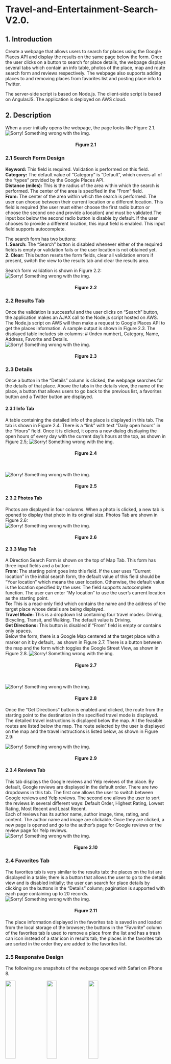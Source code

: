 # Travel-and-Entertainment-Search-V2.0. 
## 1. Introduction
Create a webpage that allows users to search for places using the Google Places API and display the results on the same page below the form. Once the user clicks on a button to search for place details, the webpage displays several tabs which contain an info table, photos of the place, map and route search form and reviews respectively. The webpage also supports adding places to and removing places from favorites list and posting place info to Twitter.  

The server-side script is based on Node.js. The client-side script is based on AngularJS. The application is deployed on AWS cloud.
## 2. Description
When a user initially opens the webpage, the page looks like Figure 2.1.
![Sorry! Something wrong with the img.](https://github.com/qwegssg/Travel-and-Entertainment-Search-V2.0/blob/master/snapshots/Search_form.jpg)  

<h4 align = "center">Figure 2.1</h4>  


### 2.1 Search Form Design  
**Keyword:** This field is required. Validation is performed on this field.
**Category:** The default value of “Category” is “Default”, which covers all of the “types” provided
by the Google Places API.  
**Distance (miles):** This is the radius of the area within which the search is performed. The center
of the area is specified in the “From” field.  
**From:** The center of the area within which the search is performed. The user can choose
between their current location or a different location. This field is required (the user must either choose the first radio button or choose the second one and provide a location) and must be validated.The input box below the second radio button is disable by default. If the user chooses to provide a different location, this input field is enabled. This input field supports autocomplete.  

The search form has two buttons:  
**1. Search:** The “Search” button is disabled whenever either of the required fields is empty or validation fails or the user location is not obtained yet.  
**2. Clear:** This button resets the form fields, clear all validation errors if present, switch the view to the results tab and clear the results area.  

Search form validation is shown in Figure 2.2:  
![Sorry! Something wrong with the img.](https://github.com/qwegssg/Travel-and-Entertainment-Search-V2.0/blob/master/snapshots/Validation.png)  
<h4 align = "center">Figure 2.2</h4>  

### 2.2 Results Tab  
Once the validation is successful and the user clicks on “Search” button, the application makes an AJAX call to the Node.js script hosted on AWS. The Node.js script on AWS will then make a request to Google Places API to get the places information. A sample output is shown in Figure 2.3. The displayed table includes six columns: # (Index number), Category, Name, Address, Favorite and Details.  
![Sorry! Something wrong with the img.](https://github.com/qwegssg/Travel-and-Entertainment-Search-V2.0/blob/master/snapshots/Place_list.png)  
<h4 align = "center">Figure 2.3</h4>  

### 2.3 Details  
Once a button in the “Details” column is clicked, the webpage searches for the details of that place. Above the tabs in the details view, the name of the place, a button that allows users to go back to the previous list, a favorites button and a Twitter button are displayed.  

#### 2.3.1 Info Tab  
A table containing the detailed info of the place is displayed in this tab. The tab is shown in Figure 2.4. There is a “link” with text “Daily open hours” in the “Hours” field. Once it is clicked, it opens a new dialog displaying the open hours of every day with the current day’s hours at the top, as shown in Figure 2.5;
![Sorry! Something wrong with the img.](https://github.com/qwegssg/Travel-and-Entertainment-Search-V2.0/blob/master/snapshots/Info_Tab.jpeg)
<h4 align = "center">Figure 2.4</h4> 
<br>  
  
![Sorry! Something wrong with the img.](https://github.com/qwegssg/Travel-and-Entertainment-Search-V2.0/blob/master/snapshots/Opening_Hours.jpeg)  
<h4 align = "center">Figure 2.5</h4>  
  
#### 2.3.2 Photos Tab  
Photos are displayed in four columns. When a photo is clicked, a new tab is opened to display that photo in its original size. Photos Tab are shown in Figure 2.6:  
![Sorry! Something wrong with the img.](https://github.com/qwegssg/Travel-and-Entertainment-Search-V2.0/blob/master/snapshots/Photos_Tab.jpeg)  
<h4 align = "center">Figure 2.6</h4>  

#### 2.3.3 Map Tab  
A Direction Search Form is shown on the top of Map Tab. This form has three input fields and a button:  
**From:** The starting point goes into this field. If the user uses “Current location” in the initial search form, the default value of this field should be “Your location” which means the user location. Otherwise, the default value is the location specified by the user. The field supports autocomplete function. The user can enter “My location” to use the user’s current location as the starting point.  
**To:** This is a read-only field which contains the name and the address of the target place whose details are being displayed.  
**Travel Mode:** This is a dropdown list containing four travel modes: Driving, Bicycling, Transit, and Walking. The default value is Driving.  
**Get Directions:** This button is disabled if “From” field is empty or contains only spaces.  
Below the form, there is a Google Map centered at the target place with a marker on it by default，as shown in Figure 2.7. There is a button between the map and the form which toggles the Google Street View, as shown in Figure 2.8. 
![Sorry! Something wrong with the img.](https://github.com/qwegssg/Travel-and-Entertainment-Search-V2.0/blob/master/snapshots/Map_Tab1.jpeg)  
<h4 align = "center">Figure 2.7</h4>  
<br>  

![Sorry! Something wrong with the img.](https://github.com/qwegssg/Travel-and-Entertainment-Search-V2.0/blob/master/snapshots/Street_View.jpeg)  
<h4 align = "center">Figure 2.8</h4>  
Once the “Get Directions” button is enabled and clicked, the route from the starting point to the destination in the specified travel mode is displayed. The detailed travel instructions is displayed below the map. All the feasible routes are listed below the map. The route selected by the user is displayed on the map and the travel instructions is listed below, as shown in Figure 2.9:  

![Sorry! Something wrong with the img.](https://github.com/qwegssg/Travel-and-Entertainment-Search-V2.0/blob/master/snapshots/Map_Tab2.jpeg)  
<h4 align = "center">Figure 2.9</h4>  

#### 2.3.4 Reviews Tab  
This tab displays the Google reviews and Yelp reviews of the place. By default, Google reviews are displayed in the default order. There are two dropdowns in this tab. The first one allows the user to switch between Google reviews and Yelp reviews. The second one allows the user to sort the reviews in several different ways: Default Order, Highest Rating, Lowest Rating, Most Recent and Least Recent.  
Each of reviews has its author name, author image, time, rating, and content. The author name and image are clickable. Once they are clicked, a new page is opened and go to the author’s page for Google reviews or the review page for Yelp reviews.  
![Sorry! Something wrong with the img.](https://github.com/qwegssg/Travel-and-Entertainment-Search-V2.0/blob/master/snapshots/Reviews_Tab.jpeg)  
<h4 align = "center">Figure 2.10</h4>  

### 2.4 Favorites Tab  
The favorites tab is very similar to the results tab: the places on the list are displayed in a table; there is a button that allows the user to go to the details view and is disabled initially; the user can search for place details by clicking on the buttons in the “Details” column; pagination is supported with each page containing up to 20 records.  
![Sorry! Something wrong with the img.](https://github.com/qwegssg/Travel-and-Entertainment-Search-V2.0/blob/master/snapshots/Fav_Tab.jpeg)  
<h4 align = "center">Figure 2.11</h4>  
The place information displayed in the favorites tab is saved in and loaded from the local storage of the browser; the buttons in the “Favorite” column of the favorites tab is used to remove a place from the list and has a trash can icon instead of a star icon in results tab; the places in the favorites tab are sorted in the order they are added to the favorites list.  

### 2.5 Responsive Design  
The following are snapshots of the webpage opened with Safari on iPhone 8.  

<div style="display:inline;">
<img src="https://github.com/qwegssg/Travel-and-Entertainment-Search-V2.0/blob/master/snapshots/1.jpg" width="25%">
<img src="https://github.com/qwegssg/Travel-and-Entertainment-Search-V2.0/blob/master/snapshots/2.jpg" width="25%">
<img src="https://github.com/qwegssg/Travel-and-Entertainment-Search-V2.0/blob/master/snapshots/3.jpg" width="25%">
</div>
<div style="display:inline;">
<img src="https://github.com/qwegssg/Travel-and-Entertainment-Search-V2.0/blob/master/snapshots/4.jpg" width="25%">
<img src="https://github.com/qwegssg/Travel-and-Entertainment-Search-V2.0/blob/master/snapshots/5.jpg" width="25%">
<img src="https://github.com/qwegssg/Travel-and-Entertainment-Search-V2.0/blob/master/snapshots/6.jpg" width="25%">
</div>  
<br>  

### Application link: http://nodejsyutaoren.us-east-2.elasticbeanstalk.com/
